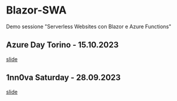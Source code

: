 # Blazor-SWA
Demo sessione "Serverless Websites con Blazor e Azure Functions"

## Azure Day Torino - 15.10.2023

[slide](https://github.com/andreadottor/Blazor-SWA/blob/e530d6aa3bb4fd504f6dd72285e9171354b18bd6/Dottor_BlazorSWA_AzureDay_Torino.pdf)

## 1nn0va Saturday - 28.09.2023

[slide](https://github.com/andreadottor/Blazor-SWA/blob/e530d6aa3bb4fd504f6dd72285e9171354b18bd6/Dottor_BlazorSWA_1nn0va_saturday.pdf)


